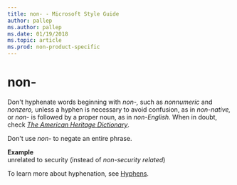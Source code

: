 ```yaml
---
title: non- - Microsoft Style Guide
author: pallep
ms.author: pallep
ms.date: 01/19/2018
ms.topic: article
ms.prod: non-product-specific
---
```


# non-

Don't hyphenate words beginning with *non-,* such as *nonnumeric* and *nonzero,* unless a hyphen is necessary to avoid confusion, as in *non-native,* or *non-* is followed by a proper noun, as in *non-English.* When in doubt, check [*The American Heritage Dictionary*](https://ahdictionary.com/).

Don't use *non-* to negate an entire phrase.

**Example**  
unrelated to security (instead of *non-security related*)

To learn more about hyphenation, see  [Hyphens](~/punctuation/dashes-hyphens/hyphens.md).
